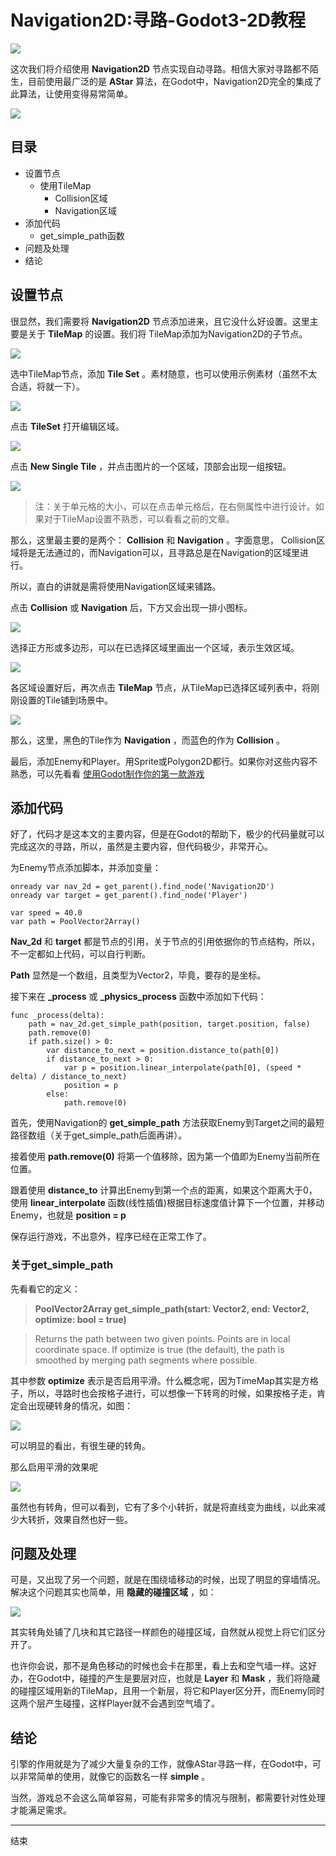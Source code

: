 # Navigation2D:寻路-Godot3-2D教程

![](https://raw.githubusercontent.com/yuiitsu/image_lib/master/2021/03/025845f2-2a4f-4b80-b84d-e4810aae9b2e.png)

这次我们将介绍使用 **Navigation2D** 节点实现自动寻路。相信大家对寻路都不陌生，目前使用最广泛的是 **AStar** 算法，在Godot中，Navigation2D完全的集成了此算法，让使用变得易常简单。 

![](https://raw.githubusercontent.com/yuiitsu/image_lib/master/2021/03/07761f67-e833-4058-bcc7-ec1c341c209e.gif)

## 目录

- 设置节点
	- 使用TileMap
		- Collision区域
		- Navigation区域
- 添加代码
	- get_simple_path函数
- 问题及处理
- 结论

## 设置节点

很显然，我们需要将 **Navigation2D** 节点添加进来，且它没什么好设置。这里主要是关于 **TileMap** 的设置。我们将 TileMap添加为Navigation2D的子节点。

![](https://raw.githubusercontent.com/yuiitsu/image_lib/master/2021/03/c4c969a1-e5ec-4d51-a27c-5c2e0e9c0b9e.png)

选中TileMap节点，添加 **Tile Set** 。素材随意，也可以使用示例素材（虽然不太合适，将就一下）。

![](https://raw.githubusercontent.com/yuiitsu/image_lib/master/202011/df7daa4b-8e3c-48e6-9e6f-7b995a6baf43.png)

点击 **TileSet** 打开编辑区域。

![](https://raw.githubusercontent.com/yuiitsu/image_lib/master/2021/03/802a6d05-1bed-4b1e-88e1-063f45b6b79b.png)

点击 **New Single Tile** ，并点击图片的一个区域，顶部会出现一组按钮。

![](https://raw.githubusercontent.com/yuiitsu/image_lib/master/2021/03/249da337-a20e-4986-9171-a1032cc48ca6.png)

> 注：关于单元格的大小，可以在点击单元格后，在右侧属性中进行设计。如果对于TileMap设置不熟悉，可以看看之前的文章。

那么，这里最主要的是两个： **Collision** 和 **Navigation** 。字面意思， Collision区域将是无法通过的，而Navigation可以，且寻路总是在Navigation的区域里进行。

所以，直白的讲就是需将使用Navigation区域来铺路。

点击 **Collision** 或 **Navigation** 后，下方又会出现一排小图标。

![](https://raw.githubusercontent.com/yuiitsu/image_lib/master/2021/03/2365e75a-f126-41ce-bb60-d99ab1f04893.png)

选择正方形或多边形，可以在已选择区域里画出一个区域，表示生效区域。

![](https://raw.githubusercontent.com/yuiitsu/image_lib/master/2021/03/d35ec82e-2b70-4f7b-a776-eabe3ac2601b.png)

各区域设置好后，再次点击 **TileMap** 节点，从TileMap已选择区域列表中，将刚刚设置的Tile铺到场景中。

![](https://raw.githubusercontent.com/yuiitsu/image_lib/master/2021/03/a860ffc9-172d-4789-baf8-2c9aba757e16.png)

那么，这里，黑色的Tile作为 **Navigation** ，而蓝色的作为 **Collision** 。

最后，添加Enemy和Player。用Sprite或Polygon2D都行。如果你对这些内容不熟悉，可以先看看 [使用Godot制作你的第一款游戏
](https://zhuanlan.zhihu.com/p/190908316)

## 添加代码

好了，代码才是这本文的主要内容，但是在Godot的帮助下，极少的代码量就可以完成这次的寻路，所以，虽然是主要内容，但代码极少，非常开心。

为Enemy节点添加脚本，并添加变量：

```
onready var nav_2d = get_parent().find_node('Navigation2D')
onready var target = get_parent().find_node('Player')

var speed = 40.0
var path = PoolVector2Array()
```

 **Nav_2d** 和 **target** 都是节点的引用，关于节点的引用依据你的节点结构，所以，不一定都如上代码，可以自行判断。

 **Path** 显然是一个数组，且类型为Vector2，毕竟，要存的是坐标。

接下来在 **_process** 或 **_physics_process** 函数中添加如下代码：

```
func _process(delta):
	path = nav_2d.get_simple_path(position, target.position, false)
	path.remove(0)
	if path.size() > 0:
		var distance_to_next = position.distance_to(path[0])
		if distance_to_next > 0:
			var p = position.linear_interpolate(path[0], (speed * delta) / distance_to_next)
			position = p
		else:
			path.remove(0)
```

首先，使用Navigation的 **get_simple_path** 方法获取Enemy到Target之间的最短路径数组（关于get_simple_path后面再讲）。

接着使用 **path.remove(0)** 将第一个值移除，因为第一个值即为Enemy当前所在位置。

跟着使用 **distance_to** 计算出Enemy到第一个点的距离，如果这个距离大于0，使用 **linear_interpolate** 函数(线性插值)根据目标速度值计算下一个位置，并移动Enemy，也就是 **position = p** 

保存运行游戏，不出意外，程序已经在正常工作了。

### 关于get_simple_path

先看看它的定义：

>  **PoolVector2Array get_simple_path(start: Vector2, end: Vector2, optimize: bool = true)** 

> Returns the path between two given points. Points are in local coordinate space. If optimize is true (the default), the path is smoothed by merging path segments where possible.

其中参数 **optimize** 表示是否启用平滑。什么概念呢，因为TimeMap其实是方格子，所以，寻路时也会按格子进行，可以想像一下转弯的时候，如果按格子走，肯定会出现硬转身的情况，如图：

![](https://raw.githubusercontent.com/yuiitsu/image_lib/master/2021/03/715e31cf-cd6a-4561-a8c6-0cfe8b1915a0.gif)

可以明显的看出，有很生硬的转角。

那么启用平滑的效果呢

![](https://raw.githubusercontent.com/yuiitsu/image_lib/master/2021/03/a3a97fc1-f2cf-4297-a86a-c3b99eb3d145.gif)

虽然也有转角，但可以看到，它有了多个小转折，就是将直线变为曲线，以此来减少大转折，效果自然也好一些。

## 问题及处理

可是，又出现了另一个问题，就是在围绕墙移动的时候，出现了明显的穿墙情况。解决这个问题其实也简单，用 **隐藏的碰撞区域** ，如：

![](https://raw.githubusercontent.com/yuiitsu/image_lib/master/2021/03/0bdef161-cb9c-4646-bea8-3c069239dd68.gif)

其实转角处铺了几块和其它路径一样颜色的碰撞区域，自然就从视觉上将它们区分开了。

也许你会说，那不是角色移动的时候也会卡在那里，看上去和空气墙一样。这好办，在Godot中，碰撞的产生是要层对应，也就是 **Layer** 和 **Mask** ，我们将隐藏的碰撞区域用新的TileMap，且用一个新层，将它和Player区分开，而Enemy同时这两个层产生碰撞，这样Player就不会遇到空气墙了。

## 结论

引擎的作用就是为了减少大量复杂的工作，就像AStar寻路一样，在Godot中，可以非常简单的使用，就像它的函数名一样 **simple** 。

当然，游戏总不会这么简单容易，可能有非常多的情况与限制，都需要针对性处理才能满足需求。

***

结束